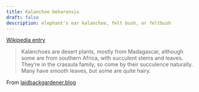 ```yaml
---
title: Kalanchoe beharensis
draft: false
description: elephant's ear kalanchoe, felt bush, or feltbush
---
```


[Wikipedia entry](https://en.wikipedia.org/wiki/Kalanchoe_beharensis)

> Kalanchoes are desert plants, mostly from Madagascar, although some are from southern Africa, with succulent stems and leaves. They’re in the crassula family, so come by their succulence naturally. Many have smooth leaves, but some are quite hairy.
 
From [laidbackgardener.blog](https://laidbackgardener.blog/2020/11/15/huggable-houseplants/)